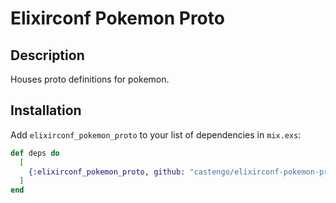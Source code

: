 # Elixirconf Pokemon Proto

## Description

Houses proto definitions for pokemon.

## Installation

Add `elixirconf_pokemon_proto` to your list of dependencies in `mix.exs`:

```elixir
def deps do
  [
    {:elixirconf_pokemon_proto, github: "castengo/elixirconf-pokemon-proto"}
  ]
end
```

